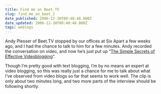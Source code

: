 ```yaml
---
title: Find me on Beet.TV
slug: find_me_on_beet_2
date_published: 2006-12-30T00:40:48.000Z
date_updated: 2006-12-30T00:40:48.000Z
tags: weblogs
---
```


Andy Plesser of Beet.TV stopped by our offices at Six Apart a few weeks ago, and I had the chance to talk to him for a few minutes. Andy recorded the conversation on video, and now he’s just put up “[The Simple Secrets of Effective Videoblogging](http://www.beet.tv/2006/12/anil_dash_of_si.html)“.

Though I’m pretty good with text blogging, I’m by no means an expert at video blogging, so this was really just a chance for me to talk about what I’ve observed from video blogs so far that seems to work well. The clip is only about two minutes long, and two more parts of the interview should be following shortly.
